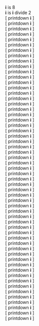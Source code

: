 **i** is 8  
**i** is **i** divide 2  
[ printdown **i** ]  
[ printdown **i** ]  
[ printdown **i** ]  
[ printdown **i** ]  
[ printdown **i** ]  
[ printdown **i** ]  
[ printdown **i** ]  
[ printdown **i** ]  
[ printdown **i** ]  
[ printdown **i** ]  
[ printdown **i** ]  
[ printdown **i** ]  
[ printdown **i** ]  
[ printdown **i** ]  
[ printdown **i** ]  
[ printdown **i** ]  
[ printdown **i** ]  
[ printdown **i** ]  
[ printdown **i** ]  
[ printdown **i** ]  
[ printdown **i** ]  
[ printdown **i** ]  
[ printdown **i** ]  
[ printdown **i** ]  
[ printdown **i** ]  
[ printdown **i** ]  
[ printdown **i** ]  
[ printdown **i** ]  
[ printdown **i** ]  
[ printdown **i** ]  
[ printdown **i** ]  
[ printdown **i** ]  
[ printdown **i** ]  
[ printdown **i** ]  
[ printdown **i** ]  
[ printdown **i** ]  
[ printdown **i** ]  
[ printdown **i** ]  
[ printdown **i** ]  
[ printdown **i** ]  
[ printdown **i** ]  
[ printdown **i** ]  
[ printdown **i** ]  
[ printdown **i** ]  
[ printdown **i** ]  
[ printdown **i** ]  
[ printdown **i** ]  
[ printdown **i** ]  
[ printdown **i** ]  
[ printdown **i** ]  
[ printdown **i** ]  
[ printdown **i** ]  
[ printdown **i** ]  
[ printdown **i** ]  
[ printdown **i** ]  
[ printdown **i** ]  
[ printdown **i** ]  
